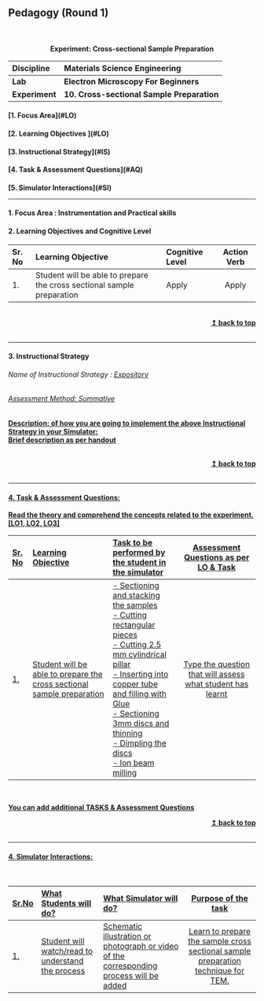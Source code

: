 ## Pedagogy (Round 1)
<p align="center">
<br>
<br>
<b> Experiment: Cross-sectional Sample Preparation <a name="top"></a> <br>
</p>

<b>Discipline | <b>Materials Science Engineering
:--|:--|
<b> Lab | <b> Electron Microscopy For Beginners
<b> Experiment|     <b> 10. Cross-sectional Sample Preparation


<h4> [1. Focus Area](#LO)
<h4> [2. Learning Objectives ](#LO)
<h4> [3. Instructional Strategy](#IS)
<h4> [4. Task & Assessment Questions](#AQ)
<h4> [5. Simulator Interactions](#SI)
<hr>

<a name="LO"></a>
#### 1. Focus Area : Instrumentation and Practical skills
#### 2. Learning Objectives and Cognitive Level


Sr. No |	Learning Objective	| Cognitive Level | Action Verb
:--|:--|:--|:-:
1.| Student will be able to prepare the cross sectional sample preparation | Apply | Apply
<br/>
<div align="right">
    <b><a href="#top">↥ back to top</a></b>
</div>
<br/>
<hr>

<a name="IS"></a>
#### 3. Instructional Strategy
###### Name of Instructional Strategy  :    <u> Expository
###### Assessment Method: Summative

<u> <b>Description: </b> of how you are going to implement the above Instructional Strategy in your Simulator: </u>
<br>
 Brief description as per handout

<br/>
<div align="right">
    <b><a href="#top">↥ back to top</a></b>
</div>
<br/>
<hr>

<a name="AQ"></a>
#### 4. Task & Assessment Questions:

Read the theory and comprehend the concepts related to the experiment. [LO1, LO2, LO3]
<br>

Sr. No |	Learning Objective	| Task to be performed by <br> the student  in the simulator | Assessment Questions as per LO & Task
:--|:--|:--|:-:
1.| Student will be able to prepare the cross sectional sample preparation | - Sectioning and stacking the samples<br>- Cutting rectangular pieces<br>- Cutting 2.5 mm cylindrical pillar<br>- Inserting into copper tube and filling with Glue<br>- Sectioning 3mm discs and thinning<br>- Dimpling the discs<br>- Ion beam milling | Type the question that will assess what student has learnt


 <br>

 <u> You can add additional TASKS & Assessment Questions <u>
<br/>
<div align="right">
    <b><a href="#top">↥ back to top</a></b>
</div>
<br/>
<hr>

<a name="SI"></a>

#### 4. Simulator Interactions:
<br>

Sr.No | What Students will do? |	What Simulator will do?	| Purpose of the task
:--|:--|:--|:--:
1.| Student will watch/read to understand the process | Schematic illustration or photograph or video of the corresponding process will be added  | Learn to prepare the sample cross sectional sample preparation technique for TEM.